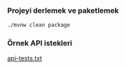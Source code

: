 ### Projeyi derlemek ve paketlemek

```bash
./mvnw clean package
```

### Örnek API istekleri
[api-tests.txt](docs/api-tests.txt)
